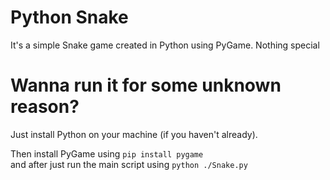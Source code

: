 # Python Snake

It's a simple Snake game created in Python using PyGame. Nothing special

# Wanna run it for some unknown reason?
Just install Python on your machine (if you haven't already).         

    
Then install PyGame using
```pip install pygame```    
and after just run the main script using
```python ./Snake.py```

